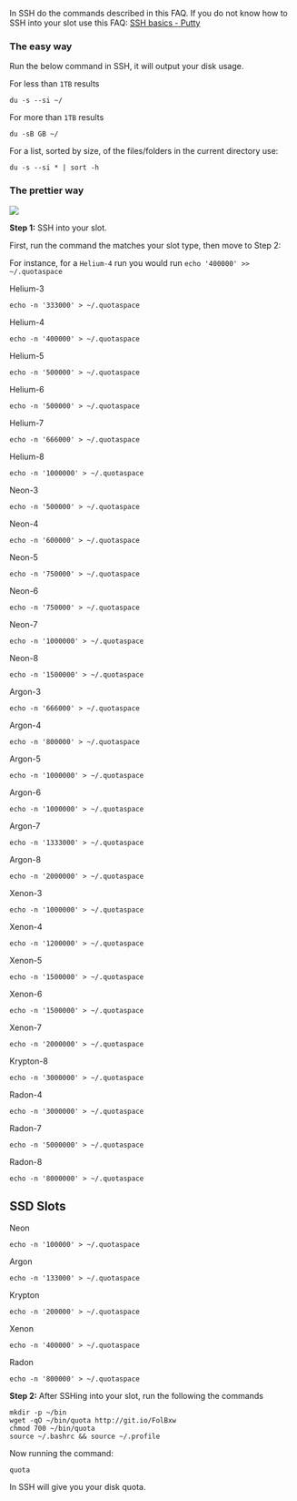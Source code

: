 
In SSH do the commands described in this FAQ. If you do not know how to SSH into your slot use this FAQ: [SSH basics - Putty](https://www.feralhosting.com/faq/view?question=12)

### The easy way

Run the below command in SSH, it will output your disk usage.

For less than `1TB` results

~~~
du -s --si ~/
~~~

For more than `1TB` results

~~~
du -sB GB ~/
~~~

For a list, sorted by size, of the files/folders in the current directory use:

~~~
du -s --si * | sort -h
~~~

### The prettier way

![](http://idzr.org/w7tn?.png)

**Step 1:** SSH into your slot.

First, run the command the matches your slot type, then move to Step 2:
  
For instance, for a `Helium-4` run you would run `echo '400000' >> ~/.quotaspace`

Helium-3

~~~
echo -n '333000' > ~/.quotaspace
~~~

Helium-4
 
~~~
echo -n '400000' > ~/.quotaspace
~~~

Helium-5

~~~
echo -n '500000' > ~/.quotaspace
~~~

Helium-6

~~~
echo -n '500000' > ~/.quotaspace
~~~

Helium-7

~~~
echo -n '666000' > ~/.quotaspace
~~~

Helium-8

~~~
echo -n '1000000' > ~/.quotaspace
~~~

Neon-3

~~~
echo -n '500000' > ~/.quotaspace
~~~

Neon-4 

~~~
echo -n '600000' > ~/.quotaspace
~~~

Neon-5

~~~
echo -n '750000' > ~/.quotaspace
~~~

Neon-6

~~~
echo -n '750000' > ~/.quotaspace
~~~

Neon-7

~~~
echo -n '1000000' > ~/.quotaspace
~~~

Neon-8

~~~
echo -n '1500000' > ~/.quotaspace
~~~

Argon-3

~~~
echo -n '666000' > ~/.quotaspace
~~~

Argon-4

~~~
echo -n '800000' > ~/.quotaspace
~~~

Argon-5

~~~
echo -n '1000000' > ~/.quotaspace
~~~

Argon-6

~~~
echo -n '1000000' > ~/.quotaspace
~~~

Argon-7

~~~
echo -n '1333000' > ~/.quotaspace
~~~

Argon-8

~~~
echo -n '2000000' > ~/.quotaspace
~~~

Xenon-3

~~~
echo -n '1000000' > ~/.quotaspace
~~~

Xenon-4

~~~
echo -n '1200000' > ~/.quotaspace
~~~

Xenon-5

~~~
echo -n '1500000' > ~/.quotaspace
~~~

Xenon-6

~~~
echo -n '1500000' > ~/.quotaspace
~~~

Xenon-7

~~~
echo -n '2000000' > ~/.quotaspace
~~~

Krypton-8

~~~
echo -n '3000000' > ~/.quotaspace
~~~

Radon-4

~~~
echo -n '3000000' > ~/.quotaspace
~~~

Radon-7

~~~
echo -n '5000000' > ~/.quotaspace
~~~

Radon-8

~~~
echo -n '8000000' > ~/.quotaspace
~~~

SSD Slots
---

Neon

~~~
echo -n '100000' > ~/.quotaspace
~~~

Argon

~~~
echo -n '133000' > ~/.quotaspace
~~~

Krypton

~~~
echo -n '200000' > ~/.quotaspace
~~~

Xenon

~~~
echo -n '400000' > ~/.quotaspace
~~~

Radon

~~~
echo -n '800000' > ~/.quotaspace
~~~

**Step 2:** After SSHing into your slot, run the following the commands

~~~
mkdir -p ~/bin
wget -qO ~/bin/quota http://git.io/FolBxw
chmod 700 ~/bin/quota
source ~/.bashrc && source ~/.profile
~~~

Now running the command:

~~~
quota
~~~

In SSH will give you your disk quota.




